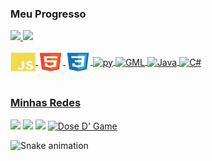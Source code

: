 ### Meu Progresso
<div>
    <a href="https://github.com/andrejsantos">
        <img height="180em"
            src="https://github-readme-stats.vercel.app/api?username=andrejsantos&show_icons=true&theme=gruvbox&include_all_commits=true&count_private=true" />
        <img height="180em"
            src="https://github-readme-stats.vercel.app/api/top-langs/?username=andrejsantos&layout=compact&langs_count=6&theme=gruvbox" />
</div>


<div style="display:inline_block"> <br>
    <img align="center" alt="Js" height="30" width="40"
        src="https://raw.githubusercontent.com/devicons/devicon/master/icons/javascript/javascript-plain.svg">
    <img align="center" alt="HTML" height="30" width="40"
        src="https://raw.githubusercontent.com/devicons/devicon/master/icons/html5/html5-original.svg">
    <img align="center" alt="CSS" height="30" width="40"
        src="https://raw.githubusercontent.com/devicons/devicon/master/icons/css3/css3-original.svg">
    <img align="center" alt="py" height="30" width="40"
        src="https://cdn.jsdelivr.net/gh/devicons/devicon/icons/python/python-original.svg" />
    <img align="center" alt="GML" height="30" width="30" src="https://www.svgrepo.com/show/373618/gamemaker2.svg" />
    <img align="center" alt="Java" height="40" width="45"
        src="https://cdn.jsdelivr.net/gh/devicons/devicon/icons/java/java-original.svg" />
    <img align="center" alt="C#" height="35" width="35"
        src="https://cdn.jsdelivr.net/gh/devicons/devicon/icons/csharp/csharp-original.svg" />
</div>

<br>

### Minhas Redes

<div>
    <a href="https://instagram.com/andrejesus233" target="_blank"><img
            src="https://img.shields.io/badge/-Instagram-%23E4405F?style=for-the-badge&logo=instagram&logoColor=white"
            target="_blank"></a>
    <a href="mailto:dosedgame@gmail.com"><img
            src="https://img.shields.io/badge/-Gmail-%23333?style=for-the-badge&logo=gmail&logoColor=white"
            target="_blank"></a>
    <a href="https://www.linkedin.com/in/andr%C3%A9-de-jesus-santos-680933213/" target="_blank"><img
            src="https://img.shields.io/badge/-LinkedIn-%230077B5?style=for-the-badge&logo=linkedin&logoColor=white"
            target="_blank"></a>
    <a href="https://tiodoramen0.itch.io/"><img alt="Dose D' Game" height="28" width="110"
            src="https://cdn.arstechnica.net/wp-content/uploads/2021/05/itchio-logo-black.png"></a>
</div>
    
![Snake animation](https://github.com/andrejsantos/andrejsantos/blob/output/github-contribution-grid-snake.svg)

